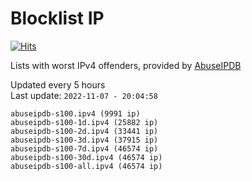 # Blocklist IP

[![Hits](https://hits.seeyoufarm.com/api/count/incr/badge.svg?url=https%3A%2F%2Fgithub.com%2Fborestad%2Fblocklist-ip%2F&count_bg=%2379C83D&title_bg=%23555555&icon=&icon_color=%23E7E7E7&title=hits&edge_flat=false)](https://hits.seeyoufarm.com)

Lists with worst IPv4 offenders, provided by [AbuseIPDB](https://www.abuseipdb.com/)

<!-- FOOTER-PLACEHOLDER -->
Updated every 5 hours<br>
Last update: `2022-11-07 - 20:04:58`
```
abuseipdb-s100.ipv4 (9991 ip)
abuseipdb-s100-1d.ipv4 (25882 ip)
abuseipdb-s100-2d.ipv4 (33441 ip)
abuseipdb-s100-3d.ipv4 (37915 ip)
abuseipdb-s100-7d.ipv4 (46574 ip)
abuseipdb-s100-30d.ipv4 (46574 ip)
abuseipdb-s100-all.ipv4 (46574 ip)
```
